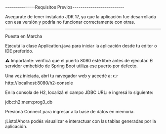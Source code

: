 ---------------Requisitos Previos--------------------------

Asegurate de tener instalado JDK 17, ya que la aplicación fue desarrollada con esa versión y podría no funcionar correctamente con otras.

-----------------------------------------------------------
Puesta en Marcha

Ejecutá la clase Application.java para iniciar la aplicación desde tu editor o IDE preferido.

⚠️ Importante: verificá que el puerto 8080 esté libre antes de ejecutar.
El servidor embebido de Spring Boot utiliza ese puerto por defecto.

Una vez iniciada, abrí tu navegador web y accedé a:
👉 http://localhost:8080/h2-console

En la consola de H2, localizá el campo JDBC URL: e ingresá lo siguiente:

jdbc:h2:mem:prog3_db

Presioná Connect para ingresar a la base de datos en memoria.

¡Listo!Ahora podés visualizar e interactuar con las tablas generadas por la aplicación.
